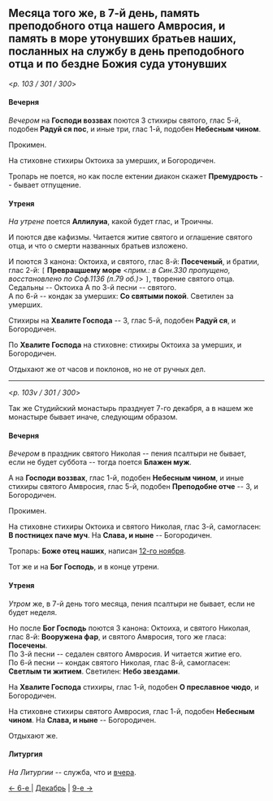 
## Месяца того же, в 7-й день, память преподобного отца нашего Амвросия, и память в море утонувших братьев наших, посланных на службу в день преподобного отца и по бездне Божия суда утонувших

<*p. 103 / 301 / 300*>

#### Вечерня

*Вечером* на **Господи воззвах** поются 3 стихиры святого, глас 5-й, подобен **Радуй ся пос**, 
и иные три, глас 1-й, подобен **Небесным чином**.  

Прокимен.  

На стиховне стихиры Октоиха за умерших, и Богородичен.    

Тропарь не поется, но как после ектении диакон скажет **Премудрость** -- бывает отпущение. 

#### Утреня

*На утрене* поется **Аллилуиа**, какой будет глас, и Троичны.  

И поются две кафизмы.
Читается житие святого и оглашение святого отца, и что о смерти названных братьев изложено.  
 
И поются 3 канона: Октоиха, и святого, глас 8-й: **Посеченый**, и братии, глас 2-й: `[` **Превращшему море** 
<*прим.: в Син.330 пропущено, восстановлено по Соф.1136 (л.79 об.)*> `]`, творение святого отца.  
Седальны -- Октоиха
А по 3-й песни -- святого.  
А по 6-й -- кондак за умерших: **Со святыми покой**. 
Светилен за умерших. 

Стихиры на **Хвалите Господа** -- 3, глас 5-й, подобен **Радуй ся**, и Богородичен. 

По **Хвалите Господа** на стиховне: стихиры Октоиха за умерших, и Богородичен. 
 
Отдыхают же от часов и поклонов, но не от ручных дел.  

---

<*p. 103v / 301 / 300*>

Так же Студийский монастырь празднует 7-го декабря, а в нашем же монастыре бывает иначе, следующим образом.

#### Вечерня

*Вечером* в праздник святого Николая -- пения псалтыри не бывает, если не будет суббота -- тогда поется 
**Блажен муж**. 

А на **Господи воззвах**, глас 1-й, подобен **Небесным чином**, и иные стихиры святого Амвросия, 
глас 5-й, подобен **Преподобне отче** -- 3, и Богородичен.  

Прокимен.  

На стиховне стихиры Октоиха и святого Николая, глас 3-й, самогласен: **В постницех паче муч**. 
На **Слава, и ныне** -- Богородичен.     

Тропарь: **Боже отец наших**, написан [12-го ноября](../11_november/11_12_AST.ru.md). 

Тот же и на **Бог Господь**, и в конце утрени. 
 
#### Утреня

*Утром* же, в 7-й день того месяца, пения псалтыри не бывает, если не будет неделя.  
 
Но после **Бог Господь** поются 3 канона: Октоиха, и святого Николая, глас 8-й: **Вооружена фар**, 
и святого Амвросия, того же гласа: **Посечены**.  
По 3-й песни -- седален святого Амвросия. И читается житие его.   
По 6-й песни -- кондак святого Николая, глас 8-й, самогласен: **Светлым ти житием**. 
Светилен: **Небо звездами**. 

На **Хвалите Господа** стихиры, глас 1-й, подобен **О преславное чюдо**, и Богородичен. 

На стиховне стихиры святого Амвросия, глас 1-й, подобен **Небесным чином**. 
На **Слава, и ныне** -- Богородичен. 
 
Отдыхают же.  

#### Литургия

*На Литургии* -- служба, что и [вчера](12_06_AST.ru.md#Литургия). 

[← 6-е ](12_06_AST.ru.md) | [Декабрь](README.md#7-й) | [9-е →](12_09_AST.ru.md) 
